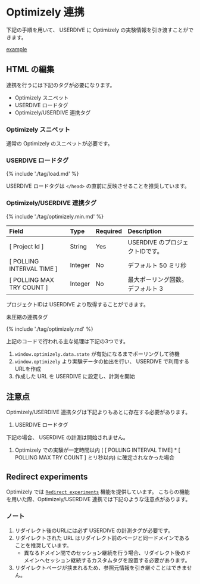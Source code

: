 # Optimizely 連携

下記の手順を用いて、 USERDIVE に Optimizely の実験情報を引き渡すことができます。

[example](https://uncovertruth.github.io/examples/integration/optimizely.html)

## HTML の編集

連携を行うには下記のタグが必要になります。

- Optimizely スニペット
- USERDIVE ロードタグ
- Optimizely/USERDIVE 連携タグ

### Optimizely スニペット

通常の Optimizely のスニペットが必要です。

### USERDIVE ロードタグ

{% include './tag/load.md' %}

USERDIVE ロードタグは `</head>` の直前に反映させることを推奨しています。

### Optimizely/USERDIVE 連携タグ

{% include './tag/optimizely.min.md' %}

| Field                     | Type    | Required | Description                       |
|:--------------------------|:--------|:---------|:----------------------------------|
| [ Project Id ]            | String  | Yes      | USERDIVE のプロジェクトIDです。   |
| [ POLLING INTERVAL TIME ] | Integer | No       | デフォルト 50 ミリ秒              |
| [ POLLING MAX TRY COUNT ] | Integer | No       | 最大ポーリング回数。 デフォルト 3 |

プロジェクトIDは USERDIVE より取得することができます。

未圧縮の連携タグ

{% include './tag/optimizely.md' %}

上記のコードで行われる主な処理は下記の3つです。

1. `window.optimizely.data.state` が有効になるまでポーリングして待機
1. `window.optimizely` より実験データの抽出を行い、 USERDIVE で利用するURLを作成
1. 作成した URL を USERDIVE に設定し、計測を開始

## 注意点

Optimizely/USERDIVE 連携タグは下記よりもあとに存在する必要があります。

1. USERDIVE ロードタグ

下記の場合、 USERDIVE の計測は開始されません。

1. Optimizely での実験が一定時間以内
   ( [ POLLING INTERVAL TIME] * [ POLLING MAX TRY COUNT ] ミリ秒以内)
   に確定されなかった場合

## Redirect experiments

Optimizely では [`Redirect experiments`](https://help.optimizely.com/Build_Experiments/Redirect_experiments:_Test_separate_URLs)
機能を提供しています。
こちらの機能を用いた際、Optimizely/USERDIVE 連携では下記のような注意点があります。

### ノート

1. リダイレクト後のURLには必ず USERDIVE の計測タグが必要です。
1. リダイレクトされた URL はリダイレクト前のページと同一ドメインであることを推奨しています。
    - 異なるドメイン間でのセッション継続を行う場合、リダイレクト後のドメインへセッション継続するカスタムタグを設置する必要があります。
1. リダイレクトページが挟まれるため、参照元情報を引き継ぐことはできません。
